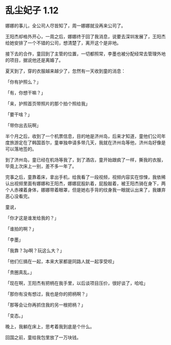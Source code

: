 # 乱尘妃子 1.12

娜娜的事儿，全公司人尽皆知了，周一娜娜就没再来公司了。

王阳杰却格外开心，一周之后，娜娜终于回了我消息，说要去深圳发展了，王阳杰给她安排了一个不错的公司，想清楚了，离开这个是非地。

接下去的合作，童回到了主管的位置，一切都照常，李墨也被分配经常去管理外地的项目，据说他还是离婚了。

夏天到了，穿的衣服越来越少了，忽然有一天收到童的消息：

「你有护照么？」

「有，你想干嘛？」

「来，护照首页带照片的那个拍个照给我」

「要干啥？」

「带你出去玩啊」

半个月之后，收到了一个机票信息，目的地是济州岛，后来才知道，童他们公司年度旅游定在了韩国首尔，童单独申请多带几天，我就在济州岛等他，济州岛好像是可以落地签的。

到了济州岛，童已经在机场等我了，到了酒店，童开始跟疯了一样，撕我的衣服，毕竟上次床上一别，差不多一年了。

完事之后，童靠着床，拿出手机，给我看了一段视频，视频内容实在惊悚，我依稀认出视频里面有娜娜和王阳杰，娜娜屁股趴着，屁股敲着，被王阳杰骑在身下，两个人赤裸着身体，娜娜带着眼罩，但是她右手背的纹身我一眼就认出来了，我嫌弃恶心没看完。

童说，

「你才这是谁发给我的？」

「谁拍的啊？」

「李墨」

「我靠？3p啊？玩这么大？」

「他们仨搞在一起，本来大家都是同路人就一起享受呗」

「贵圈真乱。」

「现在啊，王阳杰有把柄在我手里，以后谈项目压价，很好谈了，哈哈」

「那你有没有想过，我也是你的把柄啊？」

「那等会让你再抓住我的另一根把柄？」

「变态。」

晚上，我躺在床上，思考着我到底是个什么。

回国之前，童给我包里放了一万块钱。
